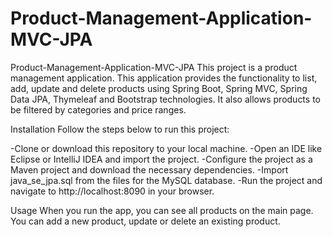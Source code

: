 # Product-Management-Application-MVC-JPA
 
Product-Management-Application-MVC-JPA
This project is a product management application. This application provides the functionality to list, add, update and delete products using Spring Boot, Spring MVC, Spring Data JPA, Thymeleaf and Bootstrap technologies. It also allows products to be filtered by categories and price ranges.

Installation
Follow the steps below to run this project:

-Clone or download this repository to your local machine.
-Open an IDE like Eclipse or IntelliJ IDEA and import the project.
-Configure the project as a Maven project and download the necessary dependencies.
-Import java_se_jpa.sql from the files for the MySQL database.
-Run the project and navigate to http://localhost:8090 in your browser.

Usage
When you run the app, you can see all products on the main page. You can add a new product, update or delete an existing product. 
